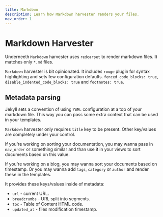 ```yaml
---
title: Markdown
description: Learn how Markdown harvester renders your files.
nav_order: 1
---
```


# Markdown Harvester

Underneeth `Markdown` harvester uses `redcarpet` to render markdown files. It matches only `*.md` files.

`Markdown` harvester is bit opinionated. It includes `rouge` plugin for syntax highlighting and sets few configuration defaults. `fenced_code_blocks: true`, `disable_indented_code_blocks: true` and `footnotes: true`.

## Metadata parsing

Jekyll sets a convention of using `YAML` configuration at a top of your markdown file. This way you can pass some extra context that can be used in your templates.

`Markdown` harvester only requires `title` key to be present. Other key/values are completely under your control.

If you're working on sorting your documentation, you may wanna pass in `nav_order` or something similar and than use it in your views to sort documents based on this value.

If you're working on a blog, you may wanna sort your documents based on timestamp. Or you may wanna add `tags`, `category` or `author` and render these in the templates.

It provides these keys/values inside of metadata:

- `url` - current URL.
- `breadcrumbs` - URL split into segments.
- `toc` - Table of Content HTML code.
- `updated_at` - files modification timestamp.
